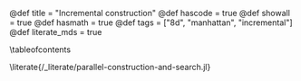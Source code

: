 @def title = "Incremental construction"
@def hascode = true
@def showall = true
@def hasmath = true
@def tags = ["8d", "manhattan", "incremental"]
@def literate_mds = true


\tableofcontents

\literate{/_literate/parallel-construction-and-search.jl}